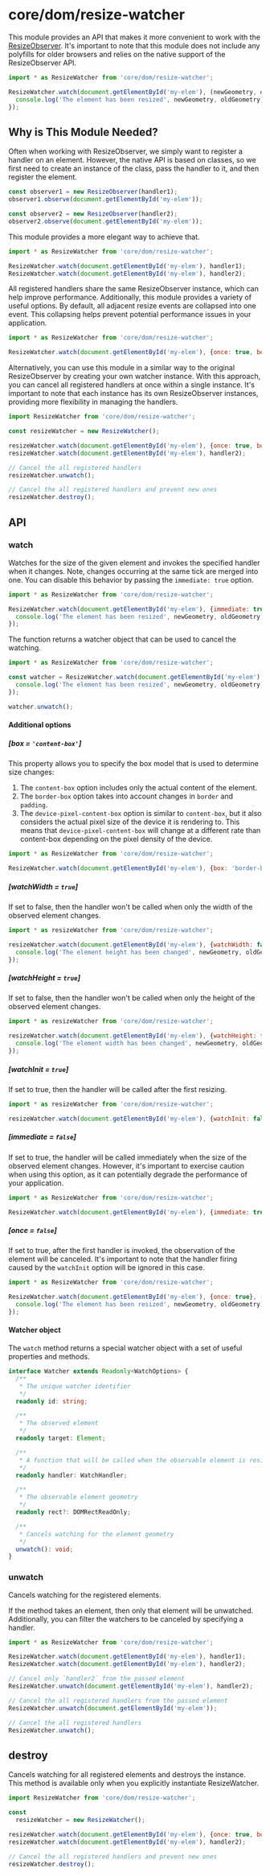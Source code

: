 # core/dom/resize-watcher

This module provides an API that makes it more convenient
to work with the [ResizeObserver](https://developer.mozilla.org/en-US/docs/Web/API/ResizeObserver).
It's important to note that this module does not include any polyfills for older browsers and
relies on the native support of the ResizeObserver API.

```js
import * as ResizeWatcher from 'core/dom/resize-watcher';

ResizeWatcher.watch(document.getElementById('my-elem'), (newGeometry, oldGeometry, watcher) => {
  console.log('The element has been resized', newGeometry, oldGeometry);
});
```

## Why is This Module Needed?

Often when working with ResizeObserver, we simply want to register a handler on an element.
However, the native API is based on classes, so we first need to create an instance of the class,
pass the handler to it, and then register the element.

```js
const observer1 = new ResizeObserver(handler1);
observer1.observe(document.getElementById('my-elem'));

const observer2 = new ResizeObserver(handler2);
observer2.observe(document.getElementById('my-elem'));
```

This module provides a more elegant way to achieve that.

```js
import * as ResizeWatcher from 'core/dom/resize-watcher';

ResizeWatcher.watch(document.getElementById('my-elem'), handler1);
ResizeWatcher.watch(document.getElementById('my-elem'), handler2);
```

All registered handlers share the same ResizeObserver instance, which can help improve performance.
Additionally, this module provides a variety of useful options.
By default, all adjacent resize events are collapsed into one event.
This collapsing helps prevent potential performance issues in your application.

```js
import * as ResizeWatcher from 'core/dom/resize-watcher';

ResizeWatcher.watch(document.getElementById('my-elem'), {once: true, box: 'border-box'}, handler);
```

Alternatively, you can use this module in a similar way to the original ResizeObserver
by creating your own watcher instance.
With this approach, you can cancel all registered handlers at once within a single instance.
It's important to note that each instance has its own ResizeObserver instances,
providing more flexibility in managing the handlers.

```js
import ResizeWatcher from 'core/dom/resize-watcher';

const resizeWatcher = new ResizeWatcher();

resizeWatcher.watch(document.getElementById('my-elem'), {once: true, box: 'border-box'}, handler1);
resizeWatcher.watch(document.getElementById('my-elem'), handler2);

// Cancel the all registered handlers
resizeWatcher.unwatch();

// Cancel the all registered handlers and prevent new ones
resizeWatcher.destroy();
```

## API

### watch

Watches for the size of the given element and invokes the specified handler when it changes.
Note, changes occurring at the same tick are merged into one.
You can disable this behavior by passing the `immediate: true` option.

```js
import * as ResizeWatcher from 'core/dom/resize-watcher';

ResizeWatcher.watch(document.getElementById('my-elem'), {immediate: true}, (newGeometry, oldGeometry, watcher) => {
  console.log('The element has been resized', newGeometry, oldGeometry);
});
```

The function returns a watcher object that can be used to cancel the watching.

```js
import * as ResizeWatcher from 'core/dom/resize-watcher';

const watcher = ResizeWatcher.watch(document.getElementById('my-elem'), (newGeometry, oldGeometry, watcher) => {
  console.log('The element has been resized', newGeometry, oldGeometry);
});

watcher.unwatch();
```

#### Additional options

##### [box = `'content-box'`]

This property allows you to specify the box model that is used to determine size changes:

1. The `content-box` option includes only the actual content of the element.
2. The `border-box` option takes into account changes in `border` and `padding`.
3. The `device-pixel-content-box` option is similar to `content-box`,
   but it also considers the actual pixel size of the device it is rendering to.
   This means that `device-pixel-content-box` will change at a different rate than content-box depending on
   the pixel density of the device.

```js
import * as ResizeWatcher from 'core/dom/resize-watcher';

ResizeWatcher.watch(document.getElementById('my-elem'), {box: 'border-box'}, console.log);
```

##### [watchWidth = `true`]

If set to false, then the handler won't be called when only the width of the observed element changes.

```js
import * as resizeWatcher from 'core/dom/resize-watcher';

resizeWatcher.watch(document.getElementById('my-elem'), {watchWidth: false}, (newGeometry, oldGeometry) => {
  console.log('The element height has been changed', newGeometry, oldGeometry);
});
```

##### [watchHeight = `true`]

If set to false, then the handler won't be called when only the height of the observed element changes.

```js
import * as resizeWatcher from 'core/dom/resize-watcher';

resizeWatcher.watch(document.getElementById('my-elem'), {watchHeight: false}, (newGeometry, oldGeometry) => {
  console.log('The element width has been changed', newGeometry, oldGeometry);
});
```

##### [watchInit = `true`]

If set to true, then the handler will be called after the first resizing.

```js
import * as resizeWatcher from 'core/dom/resize-watcher';

resizeWatcher.watch(document.getElementById('my-elem'), {watchInit: false}, console.log);
```

##### [immediate = `false`]

If set to true, the handler will be called immediately when the size of the observed element changes.
However, it's important to exercise caution when using this option,
as it can potentially degrade the performance of your application.

```js
import * as ResizeWatcher from 'core/dom/resize-watcher';

ResizeWatcher.watch(document.getElementById('my-elem'), {immediate: true}, console.log);
```

##### [once = `false`]

If set to true, after the first handler is invoked, the observation of the element will be canceled.
It's important to note that the handler firing caused by the `watchInit` option will be ignored in this case.

```js
import * as ResizeWatcher from 'core/dom/resize-watcher';

ResizeWatcher.watch(document.getElementById('my-elem'), {once: true}, (newGeometry, oldGeometry, watcher) => {
  console.log('The element has been resized', newGeometry, oldGeometry);
});
```

#### Watcher object

The `watch` method returns a special watcher object with a set of useful properties and methods.

```typescript
interface Watcher extends Readonly<WatchOptions> {
  /**
   * The unique watcher identifier
   */
  readonly id: string;

  /**
   * The observed element
   */
  readonly target: Element;

  /**
   * A function that will be called when the observable element is resized
   */
  readonly handler: WatchHandler;

  /**
   * The observable element geometry
   */
  readonly rect?: DOMRectReadOnly;

  /**
   * Cancels watching for the element geometry
   */
  unwatch(): void;
}
```

### unwatch

Cancels watching for the registered elements.

If the method takes an element, then only that element will be unwatched.
Additionally, you can filter the watchers to be canceled by specifying a handler.

```js
import * as ResizeWatcher from 'core/dom/resize-watcher';

ResizeWatcher.watch(document.getElementById('my-elem'), handler1);
ResizeWatcher.watch(document.getElementById('my-elem'), handler2);

// Cancel only `handler2` from the passed element
ResizeWatcher.unwatch(document.getElementById('my-elem'), handler2);

// Cancel the all registered handlers from the passed element
ResizeWatcher.unwatch(document.getElementById('my-elem'));

// Cancel the all registered handlers
ResizeWatcher.unwatch();
```

## destroy

Cancels watching for all registered elements and destroys the instance.
This method is available only when you explicitly instantiate ResizeWatcher.

```js
import ResizeWatcher from 'core/dom/resize-watcher';

const
  resizeWatcher = new ResizeWatcher();

resizeWatcher.watch(document.getElementById('my-elem'), {once: true, box: 'border-box'}, handler1);
resizeWatcher.watch(document.getElementById('my-elem'), handler2);

// Cancel the all registered handlers and prevent new ones
resizeWatcher.destroy();
```
